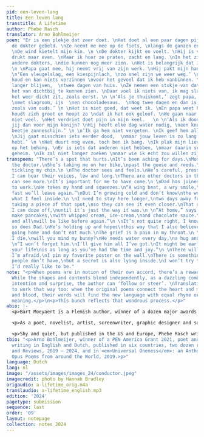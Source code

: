 ```yaml
---
pid: een-leven-lang
title: Een leven lang
transtitle: A Lifetime
author: Phebe Rasch
translator: Arno Bohlmeijer
poem: "Er is een plekje dat zeer doet. \nHet doet al een paar dagen pijn. \nMama heeft
  de dokter gebeld. \nZe neemt me mee op de fiets, \nlangs de ganzen en het riet.
  \nDe wind kietelt mijn kin. \n \nDe dokter kijkt en voelt. \nHij is voorzichtig,
  drukt maar even. \nMaar ik hoor ze praten, zacht en lang. \nIn het ziekenhuis zijn
  andere dokters, \ndie kunnen nog meer zien. \nHet is belangrijk dat ik gekomen ben.
  \n \nPapa gaat mee, hij neemt vrij van zijn werk. \nHij pakt mijn hand en knijpt.
  \n‘Een vleugelslag, een kiespijnlach, \nzo snel zijn we weer weg.’ \nMaar ik word
  koud en kan niets verzinnen \nvoor het gevoel dat ik heb vanbinnen. \n \nIk moet
  langer blijven,  \ntwee dagen van huis. \nZe nemen een stukje van dat plekje \nom
  het van dichtbij te kunnen zien. \nDaar voel ik niets van, ik mag slapen, \ntot
  het weer dicht zit, zoals eerst. \n \n‘Als je thuiskomt,’ zegt papa, \n‘bak ik pannenkoeken,
  \nmet slagroom, ijs  \nen chocoladesaus.  \nNog twee dagen en dan is alles  \nweer
  zoals van ouds.’ \n \nHet is niet goed, dat weet ik. \nEn papa weet het ook. \nHij
  houdt zich groot en hoopt zo \ndat ik het ook geloof. \nWe gaan naar huis en eten
  niet veel. \nHet verdriet doet pijn in mijn keel.   \n \n‘Als ik doodga, pap, \nzorg
  jij dan voor mijn konijn? \nHij heeft elke dag water nodig, \neen knuffel en een
  beetje zonneschijn.’ \n \n‘Ik ga hem niet vergeten. \nIk geef hem alles dat ik heb.
  \nJij gaat misschien iets eerder dood,  \nmaar jouw leven is zo lang als je genoten
  hebt.’ \n \nHet duurt nog even, toch ben ik bang. \nIk plak mijn lievelingsposter
  op het behang. \nEr is iets dat anderen niet hebben, \nmaar daarin schuilt ook een
  geheim. \nIk zal niet langer zoeken \nnaar wie ik echt zou willen zijn."
transpoem: "There’s a spot that hurts.\nIt’s been aching for days.\nMom has phoned
  the doctor.\nShe’s taking me on her bike,\npast the geese and reeds.\nThe wind is
  tickling my chin.\n \nThe doctor sees and feels.\nHe’s careful, pressing just briefly.\nBut
  I can hear their voices, low and long.\nThere are other doctors in the hospital,\nthey
  can see more.\nIt’s important for me to have come.\n \nDad has joined us, not going
  to work.\nHe takes my hand and squeezes.\n“A wing beat, a wry smile,\nthat’s how
  fast we’ll leave again.”\nBut I’m growing cold and don’t know\nthe words to show
  what I feel inside.\n \nI need to stay here longer,\ntwo days away from home.\nThey’re
  taking a piece of that spot,\nso they can see it even closer.\nThat doesn’t hurt,
  I can doze off,\nuntil it’s just the way it was.\n \n“At home,” says my Dad,\n“I’ll
  make pancakes,\nwith whipped cream, ice-cream,\nand chocolate sauce.\nTwo more days,
  and all\nwill be like before again.”\n \nIt’s not quite right, I know that.\nAnd
  so does Dad.\nHe’s holding up and hopes\nthis way that I also believe it.\nWe’re
  going home and don’t eat much.\nThe grief is a pain in my throat.\n \n“Dad, when
  I die,\nwill you mind my bunny?\nHe needs water every day,\na hug and some sunshine.”\n
  \n“I won’t forget him.\nI’ll give him all I’ve got.\nIt might be early to die, but
  your life\nis as long as you’ve had the time and joy.”\n \nThere will be time, but
  I’m afraid.\nI pin my favorite poster on the wall.\nThere is something that other
  people don’t have,\nbut a secret is also lying inside.\nI won’t try to find anymore,\nwho
  I’d really like to be."
note: "<p>When poems are in motion of their own accord, there’s a rewarding interplay.
  While the shapes and contents blend independently, as a dazzling combination of
  intention and surprise, the author can ‘follow or steer’. \nTranslations are happy
  to work that way too: when the original poems connect the heart and mind, or flesh
  and blood, their words will find the new language with equal rhyme or rhythm and
  meaning.</p>\n<p>This bunch reflects that wondrous process.</p>"
abio: |-
  <p>Bart Moeyaert is a Flemish author, winner of a dozen major awards in various countries, former Antwerp’s poet laureate, and a widely acclaimed poet and novelist. He also writes song lyrics, plays, and screenplays for movies and television.</p>

  <p>As a poet, novelist, artist, screenwriter, graphic designer and song-text writer, Ted van Lieshout is an international phenomenon. So far he’s published ninety books and won twenty major prizes. There is no end to the variety of his themes and styles, from utterly playful to dead serious – or all at the same time: as funny as profound.</p>

  <p>Shy and quiet, but published in the US and Europe, Phebe Rasch writes novels and poetry, all in her very own way, pace, and level, for utter authenticity. Her third book is acclaimed in both Ukraine and Russia, the fourth appeared in 2022. Behind so-called simplicity, all kinds of depth can be found: literary, psychological, practical.</p>
tbio: "<p>Arno Bohlmeijer, winner of a PEN America Grant 2021, poet and novelist,
  writing in English and Dutch, published in six countries, two dozen renowned Journals
  and Reviews, 2019 – 2024, and in <em>Universal Oneness</em>: an Anthology of Magnum
  Opus Poems from around the World, 2019.>p>"
language: Dutch
lang: nl
image: "/assets/images/images_24/conductor.jpeg"
imagecredit: photo by Hannah Bradley
origaudio: a-lifetime_orig.m4a
translaudio: a-lifetime_english.mp3
edition: '2024'
pagetype: submission
sequence: last
order: '09'
layout: notepage
collection: notes_2024
---
```

